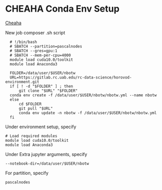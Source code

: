 # CHEAHA Conda Env Setup

[Cheaha](rc.uab.edu)

New job composer .sh script

``` 
  # !/bin/bash
  # SBATCH --partition=pascalnodes
  # SBATCH --gres=gpu:1
  # SBATCH --mem-per-cpu=4000
  module load cuda10.0/toolkit
  module load Anaconda3

  FOLDER=/data/user/$USER/nbotw
  URL=https://gitlab.rc.uab.edu/rc-data-science/horovod-environment.git
  if [ ! -d "$FOLDER" ] ; then
      git clone "$URL" "$FOLDER"
  conda env create -f /data/user/$USER/nbotw/nbotw.yml --name nbotw
  else
      cd $FOLDER
      git pull "$URL"
      conda env update -n nbotw -f /data/user/$USER/nbotw/nbotw.yml
  fi
```

Under environment setup, specify

```
# Load required modules
module load cuda10.0/toolkit
module load Anaconda3

```

Under Extra jupyter arguments, specify

```
--notebook-dir=/data/user/$USER/nbotw
```

For partition, specify

```
pascalnodes
```
